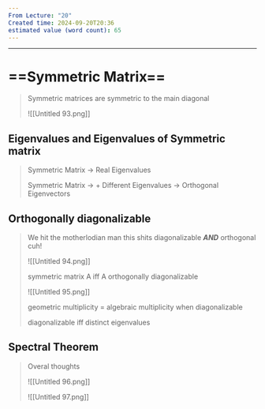 ```yaml
---
From Lecture: "20"
Created time: 2024-09-20T20:36
estimated value (word count): 65
---
```

---
# ==Symmetric Matrix==

> Symmetric matrices are symmetric to the main diagonal
> 
> ![[Untitled 93.png]]
## Eigenvalues and Eigenvalues of Symmetric matrix

> Symmetric Matrix → Real Eigenvalues  
>   
> Symmetric Matrix → + Different Eigenvalues → Orthogonal Eigenvectors  
## Orthogonally diagonalizable

> We hit the motherlodian man this shits diagonalizable _**AND**_ orthogonal cuh!
> 
> ![[Untitled 94.png]]
> 
> symmetric matrix A iff A orthogonally diagonalizable
> 
> ![[Untitled 95.png]]
> 
> geometric multiplicity = algebraic multiplicity when diagonalizable
> 
> diagonalizable iff distinct eigenvalues
## Spectral Theorem

> Overal thoughts  
>   
> 
> ![[Untitled 96.png]]
> 
> ![[Untitled 97.png]]